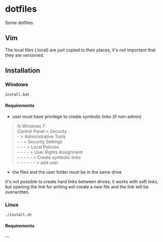 # dotfiles
Some dotfiles.

## Vim
The local files (.local) are just copied to their places, it's not important that they are versioned.

## Installation

### Windows
    install.bat

#### Requirements
* user must have privilege to create symbolic links (if non-admin)  
> In Windows 7:  
> Control Panel
> \> Security  
> \- \> Administrative Tools  
> \- - \> Security Settings  
> \- - - \> Local Policies  
> \- - - - \> User Rights Assignment  
> \- - - - - \> Create symbolic links  
> \- - - - - - \> add user  

* the files and the user folder must be in the same drive

It's not possible to create hard links between drives; it works with soft links, but opening the link for writing will create a new file and the link will be overwritten.


### Linux
    ./install.sh

#### Requirements
--

